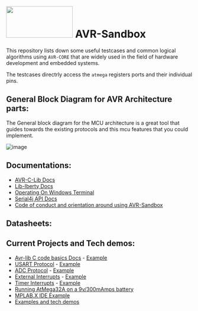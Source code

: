 # <img src="https://user-images.githubusercontent.com/60224159/178119492-91d3cc70-a88f-4b9a-94a0-ca7b68b1d861.png" width="180" height="85"> AVR-Sandbox 

This repository lists down some useful testcases and common logical algorithms using `AVR-CORE` that are widely used in the field of hardware development and embedded systems.

The testcases directrly access the `atmega` registers ports and their individual pins.

## General Block Diagram for AVR Architecture parts: 

The General block diagram for the MCU architecture is a great tool that guides towards the existing protocols and this mcu features that you could implement.

![image](https://user-images.githubusercontent.com/60224159/178119440-5a0fb95e-3dc6-4bc5-af58-9992d5c60221.png)

## Documentations:
- [AVR-C-Lib Docs](https://software-hardware-codesign.github.io/AVR-Sandbox/docs/avr-libc/avr-libc-user-manual/index.html)
- [Lib-Iberty Docs](https://software-hardware-codesign.github.io/AVR-Sandbox/docs/libiberty/libiberty.html)
- [Operating On Windows Terminal](https://software-hardware-codesign.github.io/AVR-Sandbox/HelloWindowsTerminal/README.md)
- [Serial4j API Docs](WIP)
- [Code of conduct and orientation around using AVR-Sandbox](WIP)

## Datasheets:

## Current Projects and Tech demos: 
- [Avr-lib C code basics Docs](https://software-hardware-codesign.github.io/AVR-Sandbox/AvrDataTypes) - [Example](https://github.com/Software-Hardware-Codesign/AVR-Sandbox/blob/master/AvrDataTypes/main/lib/AvrDataTypes.c)
- [USART Protocol](https://software-hardware-codesign.github.io/AVR-Sandbox/HelloUART) - [Example](https://github.com/Software-Hardware-Codesign/AVR-Sandbox/blob/master/HelloUART/main/lib/HelloUART.c)
- [ADC Protocol](https://software-hardware-codesign.github.io/AVR-Sandbox/HelloAnalogRead) - [Example](https://github.com/Software-Hardware-Codesign/AVR-Sandbox/blob/master/HelloAnalogRead/main/lib/HelloAnalogRead.c)
- [External Interrupts](https://software-hardware-codesign.github.io/AVR-Sandbox/HelloExternalInterrupts) - [Example](https://github.com/Software-Hardware-Codesign/AVR-Sandbox/blob/master/HelloExternalInterrupts/main/lib/HelloExternalInterrupts.c)
- [Timer Interrupts](https://software-hardware-codesign.github.io/AVR-Sandbox/HelloTimerInterrupts) - [Example](https://github.com/Software-Hardware-Codesign/AVR-Sandbox/blob/master/HelloTimerInterrupts/main/lib/HelloTimerInterrupt.c)
- [Running AtMega32A on a 9v/300mAmps battery](https://software-hardware-codesign.github.io/AVR-Sandbox/HelloUsbAsp)
- [MPLAB.X IDE Example](https://software-hardware-codesign.github.io/AVR-Sandbox/HelloMPLab.X)
- [Examples and tech demos](https://github.com/Software-Hardware-Codesign/AVR-Sandbox/projects/1?fullscreen=true)
